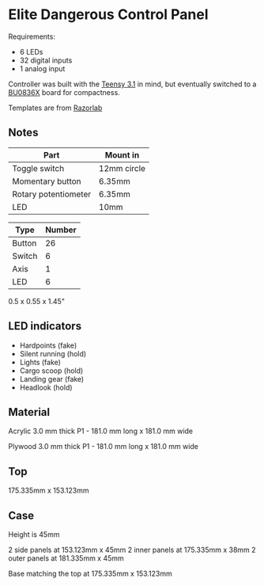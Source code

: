 # Elite Dangerous Control Panel

Requirements:

- 6 LEDs
- 32 digital inputs
- 1 analog input

Controller was built with the [Teensy 3.1](https://www.pjrc.com/teensy/teensy31.html) in mind, but eventually switched to a [BU0836X](http://www.leobodnar.com/shop/index.php?main_page=product_info&cPath=94&products_id=180) board for compactness.

Templates are from [Razorlab](http://www.razorlab.co.uk/)

## Notes

| Part                 | Mount in    |
| -------------------- | ----------- |
| Toggle switch        | 12mm circle |
| Momentary button     | 6.35mm      |
| Rotary potentiometer | 6.35mm      |
| LED                  | 10mm        |

| Type   | Number |
| ------ | ------ |
| Button | 26     |
| Switch | 6      |
| Axis   | 1      |
| LED    | 6      |

0.5 x 0.55 x 1.45"

## LED indicators

- Hardpoints (fake)
- Silent running (hold)
- Lights (fake)
- Cargo scoop (hold)
- Landing gear (fake)
- Headlook (hold)

## Material

Acrylic
3.0 mm thick
P1 - 181.0 mm long x 181.0 mm wide

Plywood
3.0 mm thick
P1 - 181.0 mm long x 181.0 mm wide

## Top

175.335mm x 153.123mm

## Case

Height is 45mm

2 side panels at 153.123mm x 45mm
2 inner panels at 175.335mm x 38mm
2 outer panels at 181.335mm x 45mm

Base matching the top at 175.335mm x 153.123mm
